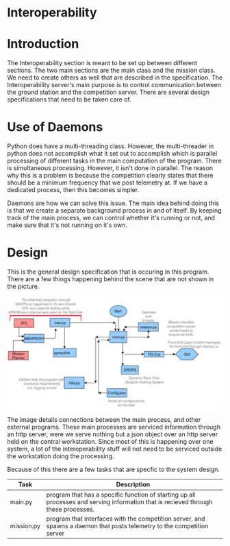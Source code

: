 # Interoperability

# Introduction

The Interoperability section is meant to be set up between different sections. The two main sections are the main class and the mission class.
We need to create others as well that are described in the specification. The Interoperability server's main purpose is
to control communication between the ground station and the competition server. There are several design specifications that
need to be taken care of.

# Use of Daemons

Python does have a multi-threading class. However, the multi-threader in python does not accomplish what it set out to accomplish
which is parallel processing of different tasks in the main computation of the program. There is simultaneous processing. However,
it isn't done in parallel. The reason why this is a problem is because the competition clearly states that there should be 
a minimum frequency that we post telemetry at. If we have a dedicated process, then this becomes simpler.

Daemons are how we can solve this issue. The main idea behind doing this is that we create a separate background process in
and of itself. By keeping track of the main process, we can control whether it's running or not, and make sure that it's not running on it's own.

# Design

This is the general design specification that is occuring in this program. There are a few things happening behind the scene that are not shown in the picture.

![alt text](https://github.com/CnuUasLab/MISCONSYS/blob/david.patch.spec/Interoperability/img/interop.jpg "Suggested Interop")

The image details connections between the main process, and other external programs. These main processes are serviced information
through an http server, were we serve nothing but a json object over an http server held on the central workstation. Since most
of this is happening over one system, a lot of the interoperability stuff will not need to be serviced outside the workstation
doing the processing.

Because of this there are a few tasks that are specfic to the system design.

Task | Description
--- | ---
main.py | program that has a specific function of starting up all processes and serving information that is recieved through these processes.
mission.py | program that interfaces with the competition server, and spawns a daemon that posts telemetry to the competition server

